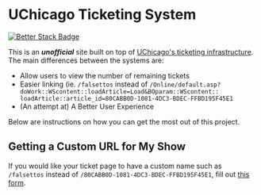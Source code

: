 # UChicago Ticketing System

[![Better Stack Badge](https://uptime.betterstack.com/status-badges/v1/monitor/151ct.svg)](https://uptime.betterstack.com/?utm_source=status_badge)

This is an ***unofficial*** site built on top of
[UChicago's ticketing infrastructure](https://tickets.uchicago.edu "UChicago Tickets").
The main differences between the systems are:

* Allow users to view the number of remaining tickets
* Easier linking (ie. `/falsettos`
instead of `/Online/default.asp?doWork::WScontent::loadArticle=Load&BOparam::WScontent::
loadArticle::article_id=80CABB0D-1081-4DC3-BDEC-FFBD195F45E1`
* (An attempt at) A Better User Experience

Below are instructions on how you can get the most out of this project.

## Getting a Custom URL for My Show

If you would like your ticket page to have a custom name such as `/falsettos` instead of `/80CABB0D-1081-4DC3-BDEC-FFBD195F45E1`, fill out [this form](https://github.com/athuler/UChicagoTix/issues/new?assignees=athuler&labels=custom+show+url&projects=&template=request-custom-show-url.md&title=Custom+URL+for+%5BADD+SHOW+TITLE+HERE%5D).

